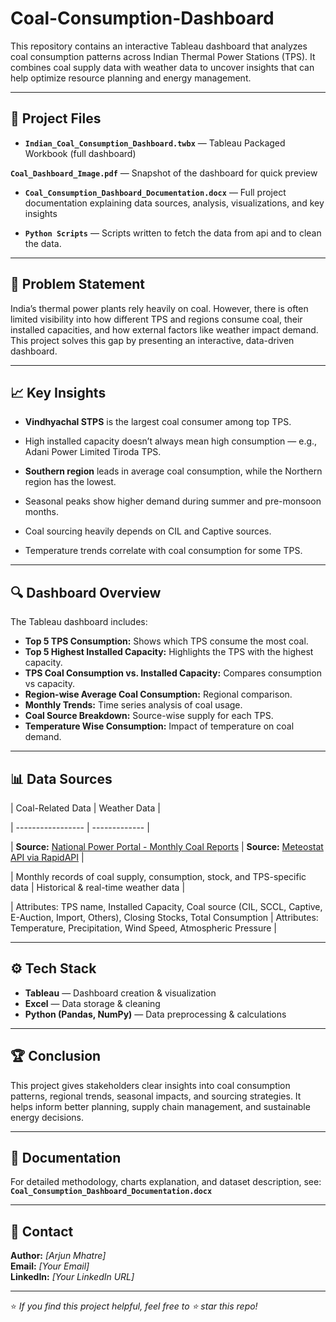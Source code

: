 # Coal-Consumption-Dashboard

This repository contains an interactive Tableau dashboard that analyzes coal consumption patterns across Indian Thermal Power Stations (TPS). It combines coal supply data with weather data to uncover insights that can help optimize resource planning and energy management.

---

## 📂 Project Files

- **`Indian_Coal_Consumption_Dashboard.twbx`** — Tableau Packaged Workbook (full dashboard)
  
 **`Coal_Dashboard_Image.pdf`** — Snapshot of the dashboard for quick preview
 
- **`Coal_Consumption_Dashboard_Documentation.docx`** — Full project documentation explaining data sources, analysis, visualizations, and key insights

- **`Python Scripts`** — Scripts written to fetch the data from api and to clean the data.

---

## 🚩 Problem Statement

India’s thermal power plants rely heavily on coal. However, there is often limited visibility into how different TPS and regions consume coal, their installed capacities, and how external factors like weather impact demand. This project solves this gap by presenting an interactive, data-driven dashboard.

---

## 📈 Key Insights

- **Vindhyachal STPS** is the largest coal consumer among top TPS.
  
- High installed capacity doesn’t always mean high consumption — e.g., Adani Power Limited Tiroda TPS.
  
- **Southern region** leads in average coal consumption, while the Northern region has the lowest.
  
- Seasonal peaks show higher demand during summer and pre-monsoon months.
  
- Coal sourcing heavily depends on CIL and Captive sources.
  
- Temperature trends correlate with coal consumption for some TPS.

---

## 🔍 Dashboard Overview

The Tableau dashboard includes:

- **Top 5 TPS Consumption:** Shows which TPS consume the most coal.
- **Top 5 Highest Installed Capacity:** Highlights the TPS with the highest capacity.
- **TPS Coal Consumption vs. Installed Capacity:** Compares consumption vs capacity.
- **Region-wise Average Coal Consumption:** Regional comparison.
- **Monthly Trends:** Time series analysis of coal usage.
- **Coal Source Breakdown:** Source-wise supply for each TPS.
- **Temperature Wise Consumption:** Impact of temperature on coal demand.

---

## 📊 Data Sources

| Coal-Related Data | Weather Data |

| ----------------- | ------------- |

| **Source:** [National Power Portal - Monthly Coal Reports](https://npp.gov.in/) | **Source:** [Meteostat API via RapidAPI](https://rapidapi.com/) |

| Monthly records of coal supply, consumption, stock, and TPS-specific data | Historical & real-time weather data |

| Attributes: TPS name, Installed Capacity, Coal source (CIL, SCCL, Captive, E-Auction, Import, Others), Closing Stocks, Total Consumption | Attributes: Temperature, Precipitation, Wind Speed, Atmospheric Pressure |

---

## ⚙️ Tech Stack

- **Tableau** — Dashboard creation & visualization
- **Excel** — Data storage & cleaning
- **Python (Pandas, NumPy)** — Data preprocessing & calculations

---

## 🏆 Conclusion

This project gives stakeholders clear insights into coal consumption patterns, regional trends, seasonal impacts, and sourcing strategies. It helps inform better planning, supply chain management, and sustainable energy decisions.


---

## 📃 Documentation

For detailed methodology, charts explanation, and dataset description, see: **`Coal_Consumption_Dashboard_Documentation.docx`**

---

## 📧 Contact

**Author:** *[Arjun Mhatre]*  
**Email:** *[Your Email]*  
**LinkedIn:** *[Your LinkedIn URL]*

---

⭐ *If you find this project helpful, feel free to ⭐ star this repo!*
